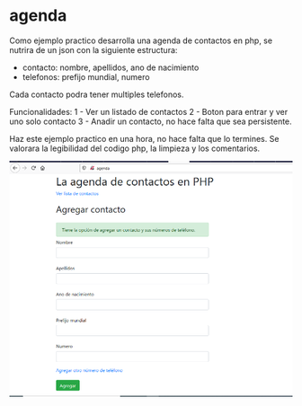 # agenda

Como ejemplo practico desarrolla una agenda de contactos en php, se nutrira de un json con la siguiente estructura:
- contacto: nombre, apellidos, ano de nacimiento
- telefonos: prefijo mundial, numero

Cada contacto podra tener multiples telefonos.

Funcionalidades:
1 - Ver un listado de contactos
2 - Boton para entrar y ver uno solo contacto
3 - Anadir un contacto, no hace falta que sea persistente.

Haz este ejemplo practico en una hora, no hace falta que lo termines.
Se valorara la legibilidad del codigo php, la limpieza y los comentarios. 

![agenda_add_form](https://github.com/makklays/agenda/blob/master/screens/add.png)
